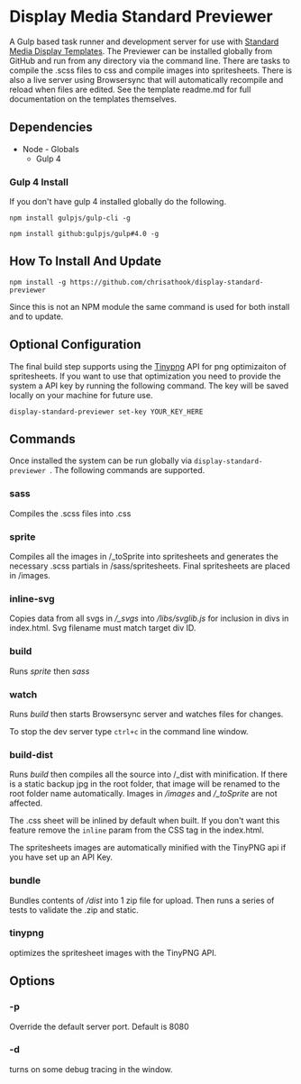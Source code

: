 # Display Media Standard Previewer

A Gulp based task runner and development server for use with [Standard Media Display Templates](https://github.com/chrisathook/display-standard-template). The Previewer can be installed globally from GitHub and run from any directory via the command line. There are tasks to compile the .scss files to css and compile images into spritesheets. There is also a live server using Browsersync that will automatically recompile and reload when files are edited. See the template readme.md for full documentation on the templates themselves.

## Dependencies

* Node - Globals
    * Gulp 4

### Gulp 4 Install

If you don't have gulp 4 installed globally do the following.

`npm install gulpjs/gulp-cli -g`

`npm install github:gulpjs/gulp#4.0 -g`

## How To Install And Update

`npm install -g https://github.com/chrisathook/display-standard-previewer`

Since this is not an NPM module the same command is used for both install and to update.

## Optional Configuration

The final build step supports using the [Tinypng](https://tinypng.com) API for png optimizaiton of spritesheets. If you want to use that optimization you need to provide the system a API key by running the following command. The key will be saved locally on your machine for future use.

`display-standard-previewer set-key YOUR_KEY_HERE `

## Commands

Once installed the system can be run globally via `display-standard-previewer `. The following commands are supported.


### sass

Compiles the .scss files into .css

### sprite

Compiles all the images in /_toSprite into spritesheets and generates the necessary .scss partials in /sass/spritesheets. Final spritesheets are placed in /images.

### inline-svg

Copies data from all svgs in */_svgs* into */libs/svglib.js* for inclusion in divs in index.html. Svg filename must match target div ID.

### build

Runs *sprite* then *sass*

### watch

Runs *build* then starts Browsersync server and watches files for changes.

To stop the dev server type `ctrl+c` in the command line window.

### build-dist

Runs *build* then compiles all the source into /_dist with minification. If there is a static backup jpg in the root folder, that image will be renamed to the root folder name automatically. Images in */images* and */_toSprite* are not affected.

The .css sheet will be inlined by default when built. If you don't want this feature remove the `inline` param from the CSS <link> tag in the index.html.

The spritesheets images are automatically minified with the TinyPNG api if you have set up an API Key.

### bundle

Bundles contents of */dist* into 1 zip file for upload. Then runs a series of tests to validate the .zip and static.

### tinypng

optimizes the spritesheet images with the TinyPNG API.

## Options

### -p

Override the default server port. Default is 8080

### -d

turns on some debug tracing in the window.
